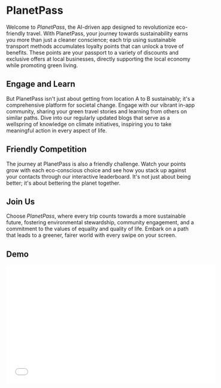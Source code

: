 # PlanetPass

Welcome to *PlanetPass*, the AI-driven app designed to revolutionize eco-friendly travel. With PlanetPass, your journey towards sustainability earns you more than just a cleaner conscience; each trip using sustainable transport methods accumulates loyalty points that can unlock a trove of benefits. These points are your passport to a variety of discounts and exclusive offers at local businesses, directly supporting the local economy while promoting green living.

## Engage and Learn

But PlanetPass isn't just about getting from location A to B sustainably; it's a comprehensive platform for societal change. Engage with our vibrant in-app community, sharing your green travel stories and learning from others on similar paths. Dive into our regularly updated blogs that serve as a wellspring of knowledge on climate initiatives, inspiring you to take meaningful action in every aspect of life.

## Friendly Competition

The journey at PlanetPass is also a friendly challenge. Watch your points grow with each eco-conscious choice and see how you stack up against your contacts through our interactive leaderboard. It's not just about being better; it's about bettering the planet together.

## Join Us

Choose *PlanetPass*, where every trip counts towards a more sustainable future, fostering environmental stewardship, community engagement, and a commitment to the values of equality and quality of life. Embark on a path that leads to a greener, fairer world with every swipe on your screen.

## Demo
<iframe width="560" height="315" src="media/video.mp4" frameborder="0" allowfullscreen></iframe>